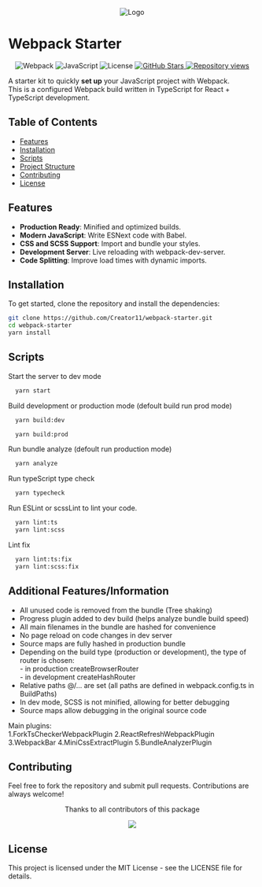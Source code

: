 <p align="center">
  <img src="https://github.com/Creator11/webpack-starter/raw/main/src/assets/img/logo.jpg" alt="Logo">
</p>

# Webpack Starter
<p align="center">
  <img src="https://img.shields.io/badge/Webpack-5.96.1-blue.svg" alt="Webpack">
  <img src="https://img.shields.io/badge/JavaScript-ESNext-yellow.svg" alt="JavaScript">
  <img src="https://img.shields.io/badge/license-MIT-green.svg" alt="License">
  <a href="https://github.com/Creator11/webpack-starter">
    <img src="https://img.shields.io/github/stars/Creator11/webpack-starter?style=social" alt="GitHub Stars">
  </a>
  <a href="https://github.com/Creator11/webpack-starter">
    <img src="https://hits.dwyl.com/Creator11/webpack-starter.svg?style=flat" alt="Repository views">
  </a>
</p>

A starter kit to quickly **set up** your JavaScript project with Webpack.  
This is a configured Webpack build written in TypeScript for React + TypeScript development.

## Table of Contents
- [Features](#features)
- [Installation](#installation)
- [Scripts](#scripts)
- [Project Structure](#project-structure)
- [Contributing](#contributing)
- [License](#license)

## Features
- **Production Ready**: Minified and optimized builds.
- **Modern JavaScript**: Write ESNext code with Babel.
- **CSS and SCSS Support**: Import and bundle your styles.
- **Development Server**: Live reloading with webpack-dev-server.
- **Code Splitting**: Improve load times with dynamic imports.
 

## Installation
To get started, clone the repository and install the dependencies:
```sh
git clone https://github.com/Creator11/webpack-starter.git
cd webpack-starter
yarn install
```

## Scripts

Start the server to dev mode

```bash
  yarn start
```

Build development or production mode (defoult build run prod mode)

```bash
  yarn build:dev
```

```bash
  yarn build:prod
```
 
Run bundle analyze (defoult run production mode)

```bash
  yarn analyze
```

Run typeScript type check

```bash
  yarn typecheck
```

Run ESLint or scssLint to lint your code.

```bash
  yarn lint:ts
  yarn lint:scss
```

Lint fix

```bash
  yarn lint:ts:fix
  yarn lint:scss:fix
```
 

## Additional Features/Information

- All unused code is removed from the bundle (Tree shaking)
- Progress plugin added to dev build (helps analyze bundle build speed)
- All main filenames in the bundle are hashed for convenience
- No page reload on code changes in dev server
- Source maps are fully hashed in production bundle
- Depending on the build type (production or development), the type of router is chosen: </br> - in production createBrowserRouter  </br> - in development  createHashRouter
- Relative paths @/... are set (all paths are defined in webpack.config.ts in BuildPaths)
- In dev mode, SCSS is not minified, allowing for better debugging
- Source maps allow debugging in the original source code

 Main plugins:  
  1.ForkTsCheckerWebpackPlugin
  2.ReactRefreshWebpackPlugin
  3.WebpackBar 
  4.MiniCssExtractPlugin
  5.BundleAnalyzerPlugin
  

## Contributing

Feel free to fork the repository and submit pull requests. Contributions are always welcome!

<div align="center" >
  <p>Thanks to all contributors of this package</p>
  <a href="https://github.com/Creator11/webpack-starter/">
    <img src="https://contrib.rocks/image?repo=Creator11/webpack-starter" />
  </a>
</div>

## License

This project is licensed under the MIT License - see the LICENSE file for details.
 
